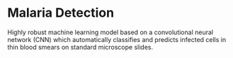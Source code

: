 # Malaria Detection
 Highly robust machine learning model based on a convolutional neural network (CNN) which automatically classifies and predicts infected cells in thin blood smears on standard microscope slides.
